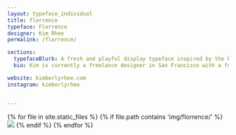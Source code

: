 ```yaml
---
layout: typeface_individual
title: florrence
typeface: Florrence
designer: Kim Rhee
permalink: /florrence/

sections:
  typefaceBlurb: A fresh and playful display typeface inspired by the high contrast of the modern Didot and Bodoni as well as the familiarity of Baskerville, Florrence features high x-heights, tall ascenders, short descenders, and unique terminals, earning it the name “Bodoni with balls”. Currently a work in progress, Florrence originally started off as a much more conservative typeface, as seen in the regular and italic weights. As some explorations of more experimental elements came into play, Florrence took on much more playful and unique traits in its heavy weight. My goal is to expand character sets and create a seamless progression of weights and quirkiness, with its end uses being for wide variety of large-scale design purposes (30pt. and up).
  bio: Kim is currently a freelance designer in San Francisco with a focus in custom lettering and illustration. She enjoys all things Star Wars, the smell of dictionaries, and a nice, drawn out conversation about paper types.

website: kimberlyrhee.com
instagram: kimberlyrhee


---
```


<div class="typeface__images">
{% for file in site.static_files %}
  {% if file.path contains 'img/florrence/' %}
    <img src="{{ file.path }}" />
  {% endif %}
{% endfor %}
</div>
